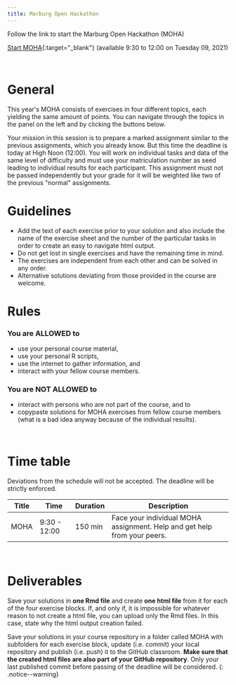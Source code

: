 ```yaml
---
title: Marburg Open Hackathon
---
```


Follow the link to start the Marburg Open Hackathon (MOHA)

<!--more-->


[Start MOHA](https://ilias.uni-marburg.de/data/UNIMR/lm_data/lm_2370891/index.html){:target="_blank"}
(available 9:30 to 12:00 on Tuesday 09, 2021) 


<br/>

# General 

This year's MOHA consists of exercises in four different topics, each yielding the same amount of points. 
You can navigate through the topics in the panel on the left and by clicking the buttons below. 

Your mission in this session is to prepare a marked assignment similar to the previous assignments, which you already know.
But this time the deadline is today at High Noon (12:00).
You will work on individual tasks and data of the same level of difficulty 
and must use your matriculation number as seed leading to individual results for each participant.
This assignment must not be passed independently but your grade for it will be weighted like two of the previous "normal" assignments.


# Guidelines

* Add the text of each exercise prior to your solution and also include the name of the exercise sheet and the number of the particular tasks in order to create an easy to navigate html output. 
* Do not get lost in single exercises and have the remaining time in mind. 
* The exercises are independent from each other and can be solved in any order.
* Alternative solutions deviating from those provided in the course are welcome.


# Rules

### You are ALLOWED to
* use your personal course material,
* use your personal R scripts,
* use the internet to gather information, and
* interact with your fellow course members.


### You are NOT ALLOWED to
* interact with persons who are not part of the course, and to
* copypaste solutions for MOHA exercises from fellow course members (what is a bad idea anyway because of the individual results).

<br/>


# Time table

Deviations from the schedule will not be accepted. The deadline will be strictly enforced.

| Title | Time          | Duration | Description                                                              | 
|-------|---------------|----------|--------------------------------------------------------------------------|
| MOHA  | 9:30  - 12:00 | 150 min  | Face your individual MOHA assignment. Help and get help from your peers. |

<br/>


# Deliverables

Save your solutions in **one Rmd file** and create **one html file** from it for each of the four exercise blocks. 
If, and only if, it is impossible for whatever reason to not create a html file, you can upload only the Rmd files. 
In this case, state why the html output creation failed.


Save your solutions in your course repository in a folder called MOHA with subfolders for each exercise block, 
update (i.e. commit) your local repository and publish (i.e. push) it to the GitHub classroom. 
**Make sure that the created html files are also part of your GitHub repository**. 
Only your last published commit before passing of the deadline will be considered.
{: .notice--warning}



